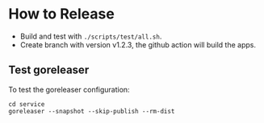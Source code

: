 # How to Release

- Build and test with `./scripts/test/all.sh`.
- Create branch with version v1.2.3, the github action will build the apps.

## Test goreleaser

To test the goreleaser configuration:

```shell
cd service
goreleaser --snapshot --skip-publish --rm-dist
```
